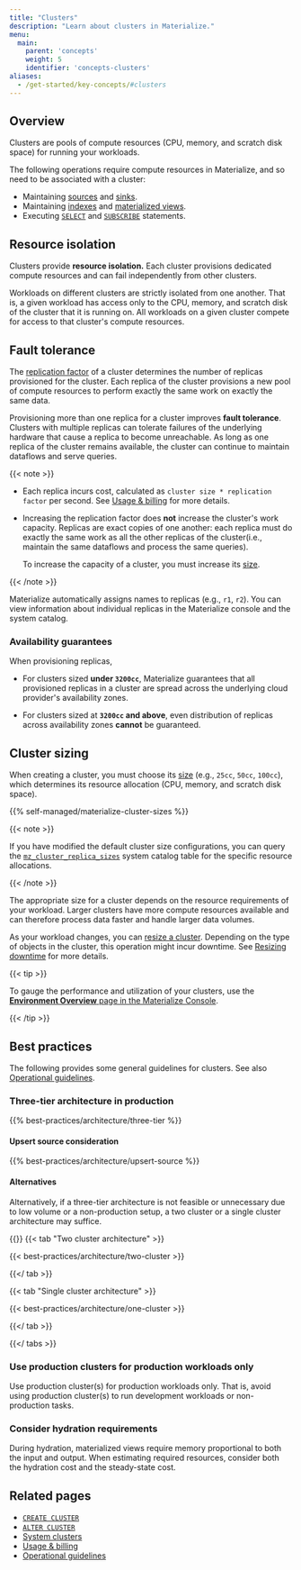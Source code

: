 ```yaml
---
title: "Clusters"
description: "Learn about clusters in Materialize."
menu:
  main:
    parent: 'concepts'
    weight: 5
    identifier: 'concepts-clusters'
aliases:
  - /get-started/key-concepts/#clusters
---
```


## Overview

Clusters are pools of compute resources (CPU, memory, and scratch disk space)
for running your workloads.

The following operations require compute resources in Materialize, and so need
to be associated with a cluster:

- Maintaining [sources](/concepts/sources/) and [sinks](/concepts/sinks/).
- Maintaining [indexes](/concepts/indexes/) and [materialized
  views](/concepts/views/#materialized-views).
- Executing [`SELECT`](/sql/select/) and [`SUBSCRIBE`](/sql/subscribe/)
  statements.


## Resource isolation

Clusters provide **resource isolation.** Each cluster provisions dedicated
compute resources and can fail independently from other clusters.

Workloads on different clusters are strictly isolated from one another. That is,
a given workload has access only to the CPU, memory, and scratch disk of the
cluster that it is running on. All workloads on a given cluster compete for
access to that cluster's compute resources.

## Fault tolerance

The [replication factor](/sql/create-cluster/#replication-factor) of a cluster
determines the number of replicas provisioned for the cluster. Each replica of
the cluster provisions a new pool of compute resources to perform exactly the
same work on exactly the same data.

Provisioning more than one replica for a cluster improves **fault tolerance**.
Clusters with multiple replicas can tolerate failures of the underlying
hardware that cause a replica to become unreachable. As long as one replica of
the cluster remains available, the cluster can continue to maintain dataflows
and serve queries.

{{< note >}}

- Each replica incurs cost, calculated as `cluster size *
  replication factor` per second. See [Usage &
  billing](/administration/billing/) for more details.

- Increasing the replication factor does **not** increase the cluster's work
  capacity. Replicas are exact copies of one another: each replica must do
  exactly the same work as all the other replicas of the cluster(i.e., maintain
  the same dataflows and process the same queries).

  To increase the capacity of a cluster, you must increase its
  [size](#cluster-sizing).

{{< /note >}}

Materialize automatically assigns names to replicas (e.g., `r1`, `r2`). You
can view information about individual replicas in the Materialize console and the system
catalog.

### Availability guarantees

When provisioning replicas,

- For clusters sized **under `3200cc`**, Materialize guarantees that all
  provisioned replicas in a cluster are spread across the underlying cloud
  provider's availability zones.

- For clusters sized at **`3200cc` and above**, even distribution of replicas
  across availability zones **cannot** be guaranteed.

<a name="sizing-your-clusters"></a>

## Cluster sizing

When creating a cluster, you must choose its [size](/sql/create-cluster/#size)
(e.g., `25cc`, `50cc`, `100cc`), which determines its resource allocation
(CPU, memory, and scratch disk space).

{{% self-managed/materialize-cluster-sizes %}}

{{< note >}}

If you have modified the default cluster size configurations, you can query the
[`mz_cluster_replica_sizes`](/sql/system-catalog/mz_catalog/#mz_cluster_replica_sizes)
system catalog table for the specific resource allocations.

{{< /note >}}

The appropriate size for a cluster depends on the resource requirements of your
workload. Larger clusters have more compute
resources available and can therefore process data faster and handle larger data
volumes.

As your workload changes, you can [resize a cluster](/sql/alter-cluster/).
Depending on the type of objects in the cluster, this operation might incur
downtime. See [Resizing downtime](/sql/alter-cluster/#downtime) for more details.

{{< tip >}}

To gauge the performance and utilization of your clusters, use the
[**Environment Overview** page in the Materialize Console](/console/monitoring/).

{{< /tip >}}

## Best practices

The following provides some general guidelines for clusters. See also
[Operational guidelines](/manage/operational-guidelines/).

### Three-tier architecture in production

{{% best-practices/architecture/three-tier %}}

#### Upsert source consideration

{{% best-practices/architecture/upsert-source %}}

#### Alternatives

Alternatively, if a three-tier architecture is not feasible or unnecessary due
to low volume or a non-production setup, a two cluster or a single cluster
architecture may suffice.

{{<tabs>}}
{{< tab "Two cluster architecture" >}}

{{< best-practices/architecture/two-cluster >}}

{{</ tab >}}

{{< tab "Single cluster architecture" >}}

{{< best-practices/architecture/one-cluster >}}

{{</ tab >}}

{{</ tabs >}}

### Use production clusters for production workloads only

Use production cluster(s) for production workloads only. That is, avoid using
production cluster(s) to run development workloads or non-production tasks.

### Consider hydration requirements

During hydration, materialized views require memory proportional to both the
input and output. When estimating required resources, consider both the
hydration cost and the steady-state cost.

## Related pages

- [`CREATE CLUSTER`](/sql/create-cluster)
- [`ALTER CLUSTER`](/sql/alter-cluster)
- [System clusters](/sql/system-clusters)
- [Usage & billing](/administration/billing/)
- [Operational guidelines](/manage/operational-guidelines/)
